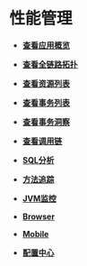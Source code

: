 # 性能管理<a name="aom_02_0030"></a>

-   **[查看应用概览](查看应用概览.md)**  

-   **[查看全链路拓扑](查看全链路拓扑.md)**  

-   **[查看资源列表](查看资源列表.md)**  

-   **[查看事务列表](查看事务列表.md)**  

-   **[查看事务洞察](查看事务洞察.md)**  

-   **[查看调用链](查看调用链.md)**  

-   **[SQL分析](SQL分析.md)**  

-   **[方法追踪](方法追踪.md)**  

-   **[JVM监控](JVM监控.md)**  

-   **[Browser](Browser.md)**  

-   **[Mobile](Mobile.md)**  

-   **[配置中心](配置中心.md)**  



